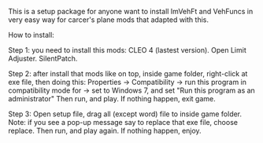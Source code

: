 This is a setup package for anyone want to install ImVehFt and VehFuncs in very easy way for carcer's plane mods that adapted with this.

How to install:

Step 1: you need to install this mods:
CLEO 4 (lastest version).
Open Limit Adjuster.
SilentPatch.

Step 2: after install that mods like on top, inside game folder, right-click at exe file, then doing this:
Properties -> Compatibility -> run this program in compatibility mode for -> set to Windows 7, and set "Run this program as an administrator"
Then run, and play. If nothing happen, exit game.

Step 3: Open setup file, drag all (except word) file to inside game folder.
Note: if you see a pop-up message say to replace that exe file, choose replace.
Then run, and play again. If nothing happen, enjoy.